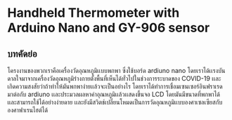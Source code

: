 # Handheld Thermometer with Arduino Nano and GY-906 sensor
## บทคัดย่อ
โครงงานของพวกเราคือเครื่องวัดอุณหภูมิเเบบพกพา ซึ่งใช้บอร์ด ardiuno nano โดยเราได้เเรงบันดาลใจมาจากเครื่องวัดอุณหภูมิร่างกายตั้งพื้นที่เห็นได้ทั่วไปในช่วงการระบาดของ COVID-19 เเละเกิดความสงสัยว่าถ้าทำให้มันพกพาง่ายเเล้วจะเป็นอย่างไร โดยเราได้ทำการเชื่อมเซนเซอร์อินฟราเรด มาต่อกับ ardiuno เเละประมวลผลหาค่าอุณหภูมิเเล้วเเสดงขึ้นจอ LCD โดยมันมีขนาดที่พกพาได้เเละสามารถใช้ได้อย่างง่ายดาย เเละยังมีสวิตช์เปลี่ยนโหมดเป็นการวัดอุณหภูมิเเบบองศาเซลเซียสกับองศาฟาเรนไฮต์ได้

